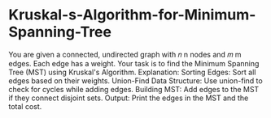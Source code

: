 # Kruskal-s-Algorithm-for-Minimum-Spanning-Tree
You are given a connected, undirected graph with  𝑛 n nodes and  𝑚 m edges. Each edge has a weight. Your task is to find the Minimum Spanning Tree (MST) using Kruskal's Algorithm.
Explanation:
Sorting Edges: Sort all edges based on their weights.
Union-Find Data Structure: Use union-find to check for cycles while adding edges.
Building MST: Add edges to the MST if they connect disjoint sets.
Output: Print the edges in the MST and the total cost.
